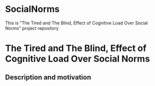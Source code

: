 # SocialNorms
 This is "The Tired and The Blind, Effect of Cognitive Load Over Social Norms" project repository
 # The Tired and The Blind, Effect of Cognitive Load Over Social Norms

## Description and motivation
